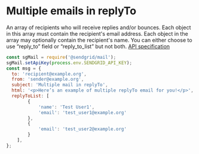 # Multiple emails in replyTo

An array of recipients who will receive replies and/or bounces. Each object in this array must contain the recipient's email address. Each object in the array may optionally contain the recipient's name. You can either choose to use “reply_to” field or “reply_to_list” but not both. [API specification](https://docs.sendgrid.com/api-reference/mail-send/mail-send#multiple-reply-to-emails)

```js
const sgMail = require('@sendgrid/mail');
sgMail.setApiKey(process.env.SENDGRID_API_KEY);
const msg = {
  to: 'recipient@example.org',
  from: 'sender@example.org',
  subject: 'Multiple mail in replyTo',
  html: '<p>Here’s an example of multiple replyTo email for you!</p>',
  replyToList: [
        {
            'name': 'Test User1',
            'email': 'test_user1@example.org'
        },
        {
            'email': 'test_user2@example.org'
        }
    ],
};
```

